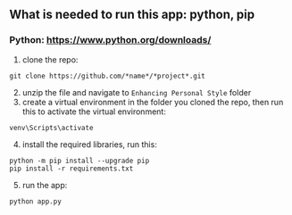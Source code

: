 ## What is needed to run this app: python, pip
### Python: https://www.python.org/downloads/
1. clone the repo:
```
git clone https://github.com/*name*/*project*.git
```
2. unzip the file and navigate to `Enhancing Personal Style` folder
3. create a virtual environment in the folder you cloned the repo, then run this to activate the virtual environment:
```
venv\Scripts\activate
```
4. install the required libraries, run this:
```
python -m pip install --upgrade pip
pip install -r requirements.txt
```
5. run the app:
```
python app.py
```
